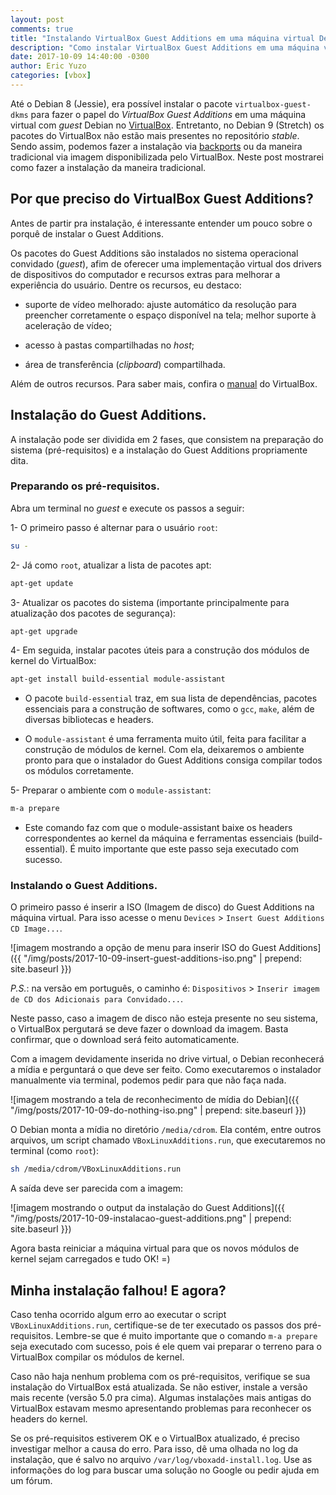 ```yaml
---
layout: post
comments: true
title: "Instalando VirtualBox Guest Additions em uma máquina virtual Debian 9"
description: "Como instalar VirtualBox Guest Additions em uma máquina virtual Debian 9 (Stretch)."
date: 2017-10-09 14:40:00 -0300
author: Eric Yuzo
categories: [vbox]
---
```

Até o Debian 8 (Jessie), era possível instalar o pacote `virtualbox-guest-dkms` para fazer o papel do *VirtualBox Guest Additions* em uma máquina virtual com *guest* Debian no [VirtualBox](https://www.virtualbox.org/). Entretanto, no Debian 9 (Stretch) os pacotes do VirtualBox não estão mais presentes no repositório *stable*. Sendo assim, podemos fazer a instalação via [backports](https://backports.debian.org/Instructions/) ou da maneira tradicional via imagem disponibilizada pelo VirtualBox. Neste post mostrarei como fazer a instalação da maneira tradicional.

## Por que preciso do VirtualBox Guest Additions?

Antes de partir pra instalação, é interessante entender um pouco sobre o porquê de instalar o Guest Additions.

Os pacotes do Guest Additions são instalados no sistema operacional convidado (*guest*), afim de oferecer uma implementação virtual dos drivers de dispositivos do computador e recursos extras para melhorar a experiência do usuário. Dentre os recursos, eu destaco:

* suporte de vídeo melhorado: ajuste automático da resolução para preencher corretamente o espaço disponível na tela; melhor suporte à aceleração de vídeo;

* acesso à pastas compartilhadas no *host*;

* área de transferência (*clipboard*) compartilhada.

Além de outros recursos. Para saber mais, confira o [manual](https://www.virtualbox.org/manual/ch04.html) do VirtualBox.

## Instalação do Guest Additions.

A instalação pode ser dividida em 2 fases, que consistem na preparação do sistema (pré-requisitos) e a instalação do Guest Additions propriamente dita.

### Preparando os pré-requisitos.

Abra um terminal no *guest* e execute os passos a seguir:

1- O primeiro passo é alternar para o usuário `root`:

```bash
su -
```

2- Já como `root`, atualizar a lista de pacotes apt:

```bash
apt-get update
```

3- Atualizar os pacotes do sistema (importante principalmente para atualização dos pacotes de segurança):

```bash
apt-get upgrade
```

4- Em seguida, instalar pacotes úteis para a construção dos módulos de kernel do VirtualBox:

```bash
apt-get install build-essential module-assistant
```

* O pacote `build-essential` traz, em sua lista de dependências, pacotes essenciais para a construção de softwares, como o `gcc`, `make`, além de diversas bibliotecas e headers.

* O `module-assistant` é uma ferramenta muito útil, feita para facilitar a construção de módulos de kernel. Com ela, deixaremos o ambiente pronto para que o instalador do Guest Additions consiga compilar todos os módulos corretamente.

5- Preparar o ambiente com o `module-assistant`:

```bash
m-a prepare
```

* Este comando faz com que o module-assistant baixe os headers correspondentes ao kernel da máquina e ferramentas essenciais (build-essential). É muito importante que este passo seja executado com sucesso.

### Instalando o Guest Additions.

O primeiro passo é inserir a ISO (Imagem de disco) do Guest Additions na máquina virtual. Para isso acesse o menu `Devices` > `Insert Guest Additions CD Image...`.

![imagem mostrando a opção de menu para inserir ISO do Guest Additions]({{ "/img/posts/2017-10-09-insert-guest-additions-iso.png" | prepend: site.baseurl }})

*P.S.*: na versão em português, o caminho é: `Dispositivos` > `Inserir imagem de CD dos Adicionais para Convidado...`.

Neste passo, caso a imagem de disco não esteja presente no seu sistema, o VirtualBox pergutará se deve fazer o download da imagem. Basta confirmar, que o download será feito automaticamente.

Com a imagem devidamente inserida no drive virtual, o Debian reconhecerá a mídia e perguntará o que deve ser feito. Como executaremos o instalador manualmente via terminal, podemos pedir para que não faça nada.

![imagem mostrando a tela de reconhecimento de mídia do Debian]({{ "/img/posts/2017-10-09-do-nothing-iso.png" | prepend: site.baseurl }})

O Debian monta a mídia no diretório `/media/cdrom`. Ela contém, entre outros arquivos, um script chamado `VBoxLinuxAdditions.run`, que executaremos no terminal (como `root`):

```bash
sh /media/cdrom/VBoxLinuxAdditions.run
```

A saída deve ser parecida com a imagem:

![imagem mostrando o output da instalação do Guest Additions]({{ "/img/posts/2017-10-09-instalacao-guest-additions.png" | prepend: site.baseurl }})

Agora basta reiniciar a máquina virtual para que os novos módulos de kernel sejam carregados e tudo OK! =)

## Minha instalação falhou! E agora?

Caso tenha ocorrido algum erro ao executar o script `VBoxLinuxAdditions.run`, certifique-se de ter executado os passos dos pré-requisitos. Lembre-se que é muito importante que o comando `m-a prepare` seja executado com sucesso, pois é ele quem vai preparar o terreno para o VirtualBox compilar os módulos de kernel.

Caso não haja nenhum problema com os pré-requisitos, verifique se sua instalação do VirtualBox está atualizada. Se não estiver, instale a versão mais recente (versão 5.0 pra cima). Algumas instalações mais antigas do VirtualBox estavam mesmo apresentando problemas para reconhecer os headers do kernel.

Se os pré-requisitos estiverem OK e o VirtualBox atualizado, é preciso investigar melhor a causa do erro. Para isso, dê uma olhada no log da instalação, que é salvo no arquivo `/var/log/vboxadd-install.log`. Use as informações do log para buscar uma solução no Google ou pedir ajuda em um fórum.
